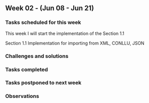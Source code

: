 ## Week 02 - (Jun 08 - Jun 21)

### Tasks scheduled for this week

This week I will start the implementation of the Section 1.1

Section 1.1 Implementation for importing from XML, CONLLU, JSON


### Challenges and solutions


### Tasks completed


### Tasks postponed to next week



### Observations


